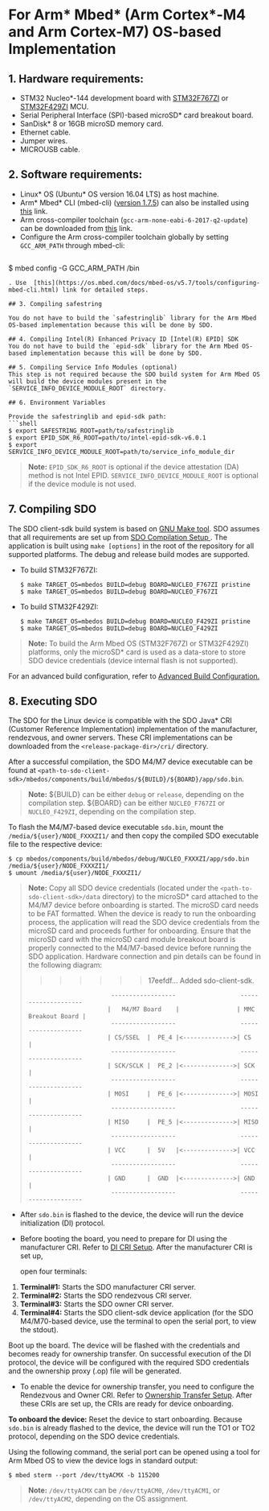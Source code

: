 # For Arm* Mbed* (Arm Cortex*-M4 and Arm Cortex-M7) OS-based Implementation

## 1. Hardware requirements:
- STM32 Nucleo*-144 development board with [STM32F767ZI](https://os.mbed.com/platforms/ST-Nucleo-F767ZI/) or [STM32F429ZI](https://os.mbed.com/platforms/ST-Nucleo-F429ZI/) MCU.
- Serial Peripheral Interface (SPI)-based microSD* card breakout board.
- SanDisk* 8 or 16GB microSD memory card.
- Ethernet cable.
- Jumper wires.
- MICROUSB cable.

## 2. Software requirements:
- Linux* OS (Ubuntu* OS version 16.04 LTS) as host machine.
- Arm* Mbed* CLI (mbed-cli) ([version 1.7.5](https://github.com/ARMmbed/mbed-cli/blob/1.7.5/README.md)) can also be installed using [this](https://pypi.org/project/mbed-cli/) link.
- Arm cross-compiler toolchain (`gcc-arm-none-eabi-6-2017-q2-update`) can be downloaded from [this](https://launchpad.net/gcc-arm-embedded/+series) link.
- Configure the Arm cross-compiler toolchain globally by setting `GCC_ARM_PATH` through mbed-cli:
  ```shell
$ mbed config -G GCC_ARM_PATH <Path to gcc-arm-none-eabi-6-2017-q2-update>/bin
  ```
  . Use  [this](https://os.mbed.com/docs/mbed-os/v5.7/tools/configuring-mbed-cli.html) link for detailed steps.

## 3. Compiling safestring

You do not have to build the `safestringlib` library for the Arm Mbed OS-based implementation because this will be done by SDO.

## 4. Compiling Intel(R) Enhanced Privacy ID [Intel(R) EPID] SDK
You do not have to build the `epid-sdk` library for the Arm Mbed OS-based implementation because this will be done by SDO.

## 5. Compiling Service Info Modules (optional)
This step is not required because the SDO build system for Arm Mbed OS will build the device modules present in the `SERVICE_INFO_DEVICE_MODULE_ROOT` directory.

## 6. Environment Variables

Provide the safestringlib and epid-sdk path:
```shell
$ export SAFESTRING_ROOT=path/to/safestringlib
$ export EPID_SDK_R6_ROOT=path/to/intel-epid-sdk-v6.0.1
$ export SERVICE_INFO_DEVICE_MODULE_ROOT=path/to/service_info_module_dir
```
> **Note:**
> `EPID_SDK_R6_ROOT` is optional if the device attestation (DA) method is not Intel EPID.
`SERVICE_INFO_DEVICE_MODULE_ROOT` is optional if the device module is not used.

## 7. Compiling  SDO
The  SDO client-sdk build system is based on <a href="https://www.gnu.org/software/make/">GNU Make tool</a>. SDO assumes that all requirements are set up from [  SDO Compilation Setup ](setup.md). The application is built using `make [options]` in the root of the repository for all supported platforms. The debug and release build modes are supported.

- To build STM32F767ZI:
   ```shell
   $ make TARGET_OS=mbedos BUILD=debug BOARD=NUCLEO_F767ZI pristine
   $ make TARGET_OS=mbedos BUILD=debug BOARD=NUCLEO_F767ZI
   ```

- To build STM32F429ZI:
   ```shell
   $ make TARGET_OS=mbedos BUILD=debug BOARD=NUCLEO_F429ZI pristine
   $ make TARGET_OS=mbedos BUILD=debug BOARD=NUCLEO_F429ZI
   ```

> **Note:** To build the Arm Mbed OS (STM32F767ZI or STM32F429ZI) platforms, only the microSD* card is used as a data-store to store  SDO device credentials (device internal flash is not supported).

For an advanced build configuration, refer to [Advanced Build Configuration.](build_conf.md)

## 8. Executing  SDO
The  SDO for the Linux device is compatible with the  SDO Java* CRI (Customer Reference Implementation) implementation of the manufacturer, rendezvous,
and owner servers. These CRI implementations can be downloaded from the `<release-package-dir>/cri/`
directory.

After a successful compilation, the  SDO M4/M7 device executable can be found at
`<path-to-sdo-client-sdk>/mbedos/components/build/mbedos/${BUILD}/${BOARD}/app/sdo.bin`.

> **Note:** ${BUILD} can be either `debug` or `release`, depending on the compilation step.
>           ${BOARD} can be either `NUCLEO_F767ZI` or `NUCLEO_F429ZI`, depending on the compilation step.

To flash the M4/M7-based device executable `sdo.bin`, mount the `/media/${user}/NODE_FXXXZI1/` and then copy the compiled  SDO executable file to the respective device:

```shell
$ cp mbedos/components/build/mbedos/debug/NUCLEO_FXXXZI/app/sdo.bin  /media/${user}/NODE_FXXXZI1/
$ umount /media/${user}/NODE_FXXXZI1/
```


> **Note:** Copy all  SDO device credentials (located under the `<path-to-sdo-client-sdk>/data` directory) 
> to the microSD* card attached to the M4/M7 device before onboarding is started.
> The microSD card needs to be FAT formatted. When the device is ready to run the onboarding process,
> the application will read the  SDO device credentials from the microSD card and proceeds further for onboarding.
> Ensure that the microSD card with the microSD card module breakout board is properly connected to the M4/M7-based device before running
> the  SDO application. Hardware connection and pin details can be found in the following diagram:
>>>>>>> 17eefdf... Added sdo-client-sdk.
>
>                            ------------------                  --------------------
>                           |   M4/M7 Board    |                | MMC Breakout Board |
>                            ------------------                  --------------------
>                           | CS/SSEL  |  PE_4 |<-------------->| CS                 |
>                            ------------------                  --------------------
>                           | SCK/SCLK |  PE_2 |<-------------->| SCK                |
>                            ------------------                  --------------------
>                           | MOSI     |  PE_6 |<-------------->| MOSI               |
>                            ------------------                  --------------------
>                           | MISO     |  PE_5 |<-------------->| MISO               |
>                            ------------------                  --------------------
>                           | VCC      |  5V   |<-------------->| VCC                |
>                            ------------------                  --------------------
>                           | GND      |  GND  |<-------------->| GND                |
>                            ------------------                  --------------------

* After `sdo.bin` is flashed to the device, the device will run the device initialization (DI) protocol.
- Before booting the board, you need to prepare for DI using the manufacturer CRI.
  Refer to [ DI CRI Setup](DI_setup.md). After the manufacturer CRI is set up,
  
  open four terminals:
1. **Terminal#1:** Starts the  SDO manufacturer CRI server.
2. **Terminal#2:** Starts the  SDO rendezvous CRI server.
3. **Terminal#3:** Starts the  SDO owner CRI server.
4. **Terminal#4:** Starts the  SDO client-sdk device application (for the  SDO M4/M70-based device, use the terminal to open the serial port, to view the stdout).

  
  Boot up the board. The device will be flashed with the credentials and becomes ready for
  ownership transfer.
On successful execution of the DI protocol, the device will be configured with the required  SDO credentials and the ownership proxy (.op) file will be generated.

- To enable the device for ownership transfer, you need to configure the Rendezvous and Owner CRI.
  Refer to [Ownership Transfer Setup](ownership_transfer.md). After these
  CRIs are set up, the CRIs are ready for device onboarding.

**To onboard the device:**
Reset the device to start onboarding. 
Because `sdo.bin` is already flashed to the device, the device will run the TO1 or TO2 protocol, depending on the SDO device credentials.

Using the following command, the serial port can be opened using a tool for Arm Mbed OS to view the device logs in standard output:
```shell
$ mbed sterm --port /dev/ttyACMX -b 115200
```

> **Note:** `/dev/ttyACMX` can be `/dev/ttyACM0`, `/dev/ttyACM1`, or `/dev/ttyACM2`, depending on the OS assignment.
